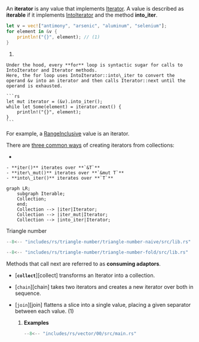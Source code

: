 
An **iterator** is any value that implements [Iterator](https://doc.rust-lang.org/stable/std/iter/trait.Iterator.html).
A value is described as **iterable** if it implements [IntoIterator](https://doc.rust-lang.org/stable/std/iter/trait.IntoIterator.html) and the method **into\_iter**.

```rs
let v = vec!["antimony", "arsenic", "aluminum", "selenium"];
for element in &v {
    println!("{}", element); // (1)
}
```

1.  

    Under the hood, every **for** loop is syntactic sugar for calls to IntoIterator and Iterator methods.
    Here, the for loop uses IntoIterator::into\_iter to convert the operand &v into an iterator and then calls Iterator::next until the operand is exhausted.

    ```rs
    let mut iterator = (&v).into_iter();
    while let Some(element) = iterator.next() {
        println!("{}", element);
    }
    ```


For example, a [RangeInclusive](https://doc.rust-lang.org/stable/std/ops/struct.RangeInclusive.html) value is an iterator.

There are [three common ways](https://doc.rust-lang.org/stable/std/iter/index.html#the-three-forms-of-iteration) of creating iterators from collections:

<div class="grid cards" markdown>

-   

    - **iter()** iterates over **`&T`**
    - **iter\_mut()** iterates over **`&mut T`**
    - **into\_iter()** iterates over **`T`**

```mermaid
graph LR;
    subgraph Iterable;
    Collection;
    end;
    Collection --> |iter|Iterator;
    Collection --> |iter_mut|Iterator;
    Collection --> |into_iter|Iterator;
```

</div>


Triangle number

<div class="grid cards" markdown>


```rs
--8<-- "includes/rs/triangle-number/triangle-number-naive/src/lib.rs"
```

```rs
--8<-- "includes/rs/triangle-number/triangle-number-fold/src/lib.rs"
```

</div>

Methods that call next are referred to as **consuming adaptors**.

-   [**`collect`**][collect] transforms an Iterator into a collection.

-   [`chain`][chain] takes two iterators and creates a new iterator over both in sequence.

-   [`join`][join] flattens a slice into a single value, placing a given separator between each value. (1)

    1.  **Examples**

        ```rs
        --8<-- "includes/rs/vector/00/src/main.rs"
        ```

